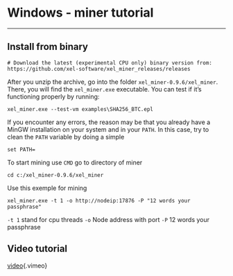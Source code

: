 <!-- TITLE: Windows Miner Tutorial -->
<!-- SUBTITLE: A quick summary of Windows Miner Tutorial -->

# Windows - miner tutorial
-----

Install from binary
-----
```text
# Download the latest (experimental CPU only) binary version from:
https://github.com/xel-software/xel_miner_releases/releases
```

After you unzip the archive, go into the folder `xel_miner-0.9.6/xel_miner`. There, you will find the `xel_miner.exe` executable. You can test if it’s functioning properly by running:


```text
xel_miner.exe --test-vm examples\SHA256_BTC.epl
```

If you encounter any errors, the reason may be that you already have a MinGW installation on your system and in your `PATH`. In this case, try to clean the `PATH` variable by doing a simple


```text
set PATH=
```

To start mining use `CMD` go to directory of miner 

```text
cd c:/xel_miner-0.9.6/xel_miner
```

Use this exemple for mining 


```text
xel_miner.exe -t 1 -o http://nodeip:17876 -P "12 words your passphrase"
```


`-t 1` stand for cpu threads `-o` Node address with port `-P` 12 words your passphrase
 
Video tutorial
-----

[video](https://vimeo.com/265864726){.vimeo}

